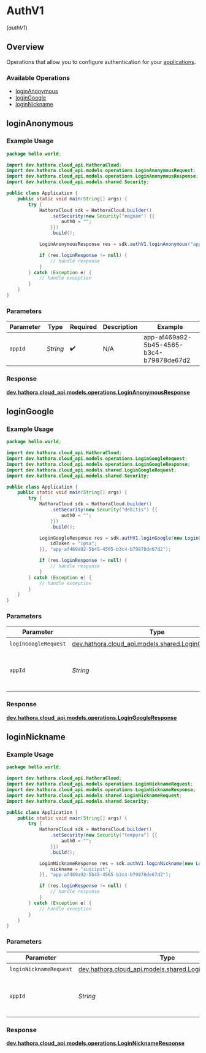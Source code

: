 # AuthV1
(*authV1*)

## Overview

Operations that allow you to configure authentication for your [applications](https://hathora.dev/docs/concepts/hathora-entities#application).

### Available Operations

* [loginAnonymous](#loginanonymous)
* [loginGoogle](#logingoogle)
* [loginNickname](#loginnickname)

## loginAnonymous

### Example Usage

```java
package hello.world;

import dev.hathora.cloud_api.HathoraCloud;
import dev.hathora.cloud_api.models.operations.LoginAnonymousRequest;
import dev.hathora.cloud_api.models.operations.LoginAnonymousResponse;
import dev.hathora.cloud_api.models.shared.Security;

public class Application {
    public static void main(String[] args) {
        try {
            HathoraCloud sdk = HathoraCloud.builder()
                .setSecurity(new Security("magnam") {{
                    auth0 = "";
                }})
                .build();

            LoginAnonymousResponse res = sdk.authV1.loginAnonymous("app-af469a92-5b45-4565-b3c4-b79878de67d2");

            if (res.loginResponse != null) {
                // handle response
            }
        } catch (Exception e) {
            // handle exception
        }
    }
}
```

### Parameters

| Parameter                                | Type                                     | Required                                 | Description                              | Example                                  |
| ---------------------------------------- | ---------------------------------------- | ---------------------------------------- | ---------------------------------------- | ---------------------------------------- |
| `appId`                                  | *String*                                 | :heavy_check_mark:                       | N/A                                      | app-af469a92-5b45-4565-b3c4-b79878de67d2 |


### Response

**[dev.hathora.cloud_api.models.operations.LoginAnonymousResponse](../../models/operations/LoginAnonymousResponse.md)**


## loginGoogle

### Example Usage

```java
package hello.world;

import dev.hathora.cloud_api.HathoraCloud;
import dev.hathora.cloud_api.models.operations.LoginGoogleRequest;
import dev.hathora.cloud_api.models.operations.LoginGoogleResponse;
import dev.hathora.cloud_api.models.shared.LoginGoogleRequest;
import dev.hathora.cloud_api.models.shared.Security;

public class Application {
    public static void main(String[] args) {
        try {
            HathoraCloud sdk = HathoraCloud.builder()
                .setSecurity(new Security("debitis") {{
                    auth0 = "";
                }})
                .build();

            LoginGoogleResponse res = sdk.authV1.loginGoogle(new LoginGoogleRequest("delectus") {{
                idToken = "ipsa";
            }}, "app-af469a92-5b45-4565-b3c4-b79878de67d2");

            if (res.loginResponse != null) {
                // handle response
            }
        } catch (Exception e) {
            // handle exception
        }
    }
}
```

### Parameters

| Parameter                                                                                           | Type                                                                                                | Required                                                                                            | Description                                                                                         | Example                                                                                             |
| --------------------------------------------------------------------------------------------------- | --------------------------------------------------------------------------------------------------- | --------------------------------------------------------------------------------------------------- | --------------------------------------------------------------------------------------------------- | --------------------------------------------------------------------------------------------------- |
| `loginGoogleRequest`                                                                                | [dev.hathora.cloud_api.models.shared.LoginGoogleRequest](../../models/shared/LoginGoogleRequest.md) | :heavy_check_mark:                                                                                  | N/A                                                                                                 |                                                                                                     |
| `appId`                                                                                             | *String*                                                                                            | :heavy_check_mark:                                                                                  | N/A                                                                                                 | app-af469a92-5b45-4565-b3c4-b79878de67d2                                                            |


### Response

**[dev.hathora.cloud_api.models.operations.LoginGoogleResponse](../../models/operations/LoginGoogleResponse.md)**


## loginNickname

### Example Usage

```java
package hello.world;

import dev.hathora.cloud_api.HathoraCloud;
import dev.hathora.cloud_api.models.operations.LoginNicknameRequest;
import dev.hathora.cloud_api.models.operations.LoginNicknameResponse;
import dev.hathora.cloud_api.models.shared.LoginNicknameRequest;
import dev.hathora.cloud_api.models.shared.Security;

public class Application {
    public static void main(String[] args) {
        try {
            HathoraCloud sdk = HathoraCloud.builder()
                .setSecurity(new Security("tempora") {{
                    auth0 = "";
                }})
                .build();

            LoginNicknameResponse res = sdk.authV1.loginNickname(new LoginNicknameRequest("molestiae") {{
                nickname = "suscipit";
            }}, "app-af469a92-5b45-4565-b3c4-b79878de67d2");

            if (res.loginResponse != null) {
                // handle response
            }
        } catch (Exception e) {
            // handle exception
        }
    }
}
```

### Parameters

| Parameter                                                                                               | Type                                                                                                    | Required                                                                                                | Description                                                                                             | Example                                                                                                 |
| ------------------------------------------------------------------------------------------------------- | ------------------------------------------------------------------------------------------------------- | ------------------------------------------------------------------------------------------------------- | ------------------------------------------------------------------------------------------------------- | ------------------------------------------------------------------------------------------------------- |
| `loginNicknameRequest`                                                                                  | [dev.hathora.cloud_api.models.shared.LoginNicknameRequest](../../models/shared/LoginNicknameRequest.md) | :heavy_check_mark:                                                                                      | N/A                                                                                                     |                                                                                                         |
| `appId`                                                                                                 | *String*                                                                                                | :heavy_check_mark:                                                                                      | N/A                                                                                                     | app-af469a92-5b45-4565-b3c4-b79878de67d2                                                                |


### Response

**[dev.hathora.cloud_api.models.operations.LoginNicknameResponse](../../models/operations/LoginNicknameResponse.md)**

